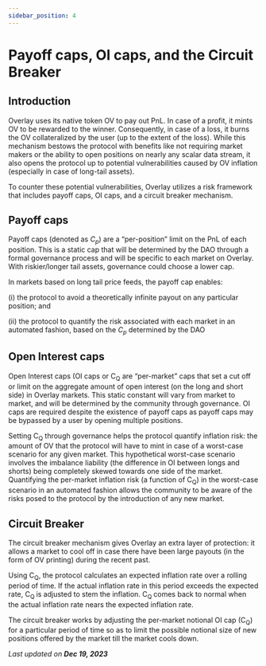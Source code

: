 ```yaml
---
sidebar_position: 4
---
```


# Payoff caps, OI caps, and the Circuit Breaker


## Introduction

Overlay uses its native token OV to pay out PnL. In case of a profit, it mints OV to be rewarded to the winner. Consequently, in case of a loss, it burns the OV collateralized by the user (up to the extent of the loss). While this mechanism bestows the protocol with benefits like not requiring market makers or the ability to open positions on nearly any scalar data stream, it also opens the protocol up to potential vulnerabilities caused by OV inflation (especially in case of long-tail assets).

To counter these potential vulnerabilities, Overlay utilizes a risk framework that includes payoff caps, OI caps, and a circuit breaker mechanism.


## Payoff caps

Payoff caps (denoted as _C<sub>p</sub>_) are a “per-position” limit on the PnL of each position. This is a static cap that will be determined by the DAO through a formal governance process and will be specific to each market on Overlay. With riskier/longer tail assets, governance could choose a lower cap.

In markets based on long tail price feeds, the payoff cap enables: 

(i) the protocol to avoid a theoretically infinite payout on any particular position; and 

(ii) the protocol to quantify the risk associated with each market in an automated fashion, based on the _C<sub>p</sub>_ determined by the DAO


## Open Interest caps

Open Interest caps (OI caps or C<sub>Q</sub> are “per-market” caps that set a cut off or limit on the aggregate amount of open interest (on the long and short side) in Overlay markets. This static constant will vary from market to market, and will be determined by the community through governance. OI caps are required despite the existence of payoff caps as payoff caps may be bypassed by a user by opening multiple positions. 

Setting C<sub>Q</sub> through governance helps the protocol quantify inflation risk: the amount of OV that the protocol will have to mint in case of a worst-case scenario for any given market. This hypothetical worst-case scenario involves the imbalance liability (the difference in OI between longs and shorts) being completely skewed towards one side of the market. Quantifying the per-market inflation risk (a function of C<sub>Q</sub>) in the worst-case scenario in an automated fashion allows the community to be aware of the risks posed to the protocol by the introduction of any new market. 


## Circuit Breaker

The circuit breaker mechanism gives Overlay an extra layer of protection: it allows a market to cool off in case there have been large payouts (in the form of OV printing) during the recent past. 

Using C<sub>Q</sub>, the protocol calculates an expected inflation rate over a rolling period of time. If the actual inflation rate in this period exceeds the expected rate, C<sub>Q </sub>is adjusted to stem the inflation. C<sub>Q </sub>comes back to normal when the actual inflation rate nears the expected inflation rate. 

The circuit breaker works by adjusting the per-market notional OI cap (C<sub>Q</sub>) for a particular period of time so as to limit the possible notional size of new positions offered by the market till the market cools down. 

<p style={{textAlign: 'right'}}>
<em>Last updated on <strong>Dec 19, 2023</strong></em></p>

